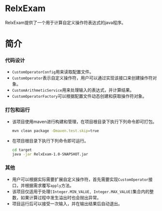 # RelxExam

RelxExam提供了一个用于计算自定义操作符表达式的java程序。

# 简介
### 代码设计
* `CustomOperatorConfig`用来读取配置文件。
* `CustomOperator`表示自定义操作符，用户可以通过实现该接口来创建操作符对象。
* `CustomArithmeticService`用来处理输入的表达式，并计算结果。
* `CustomOperatorFactory`可以根据配置文件动态创建和获取操作符对象。

### 打包和运行
* 该项目使用maven进行构建和管理，在项目根目录下执行下列命令即可打包。
    ```bash
    mvn clean package -Dmaven.test.skip=true
    ```
* 在项目根目录下执行下列命令即可运行。
    ```bash
    cd target
    java -jar RelxExam-1.0-SNAPSHOT.jar
    ```

### 其他
* 用户可以根据实际需要扩展自定义操作符，首先需要实现`CustomOperator`接口，并根据需求覆写`apply`方法。
* 该项目仅适用于处理`[Integer.MIN_VALUE, Integer.MAX_VALUE]`集合内的整数，如果计算过程中发生溢出时也会抛出异常。
* 项目运行后可以接受一次输入，并在输出结果后自动退出。



